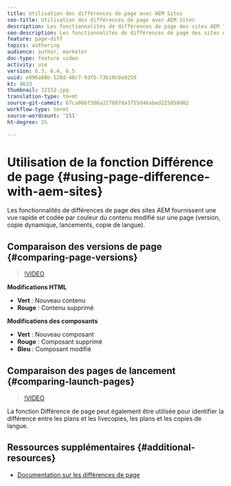 ```yaml
---
title: Utilisation des différences de page avec AEM Sites
seo-title: Utilisation des différences de page avec AEM Sites
description: Les fonctionnalités de différences de page des sites AEM fournissent une vue rapide et codée par couleur du contenu modifié sur une page (version, copie dynamique, lancements, copie de langue).
seo-description: Les fonctionnalités de différences de page des sites AEM fournissent une vue rapide et codée par couleur du contenu modifié sur une page (version, copie dynamique, lancements, copie de langue).
feature: page-diff
topics: authoring
audience: author, marketer
doc-type: feature video
activity: use
version: 6.3, 6.4, 6.5
uuid: e096a08b-528d-48c7-93fb-73b10c0a9259
kt: 4633
thumbnail: 32152.jpg
translation-type: tm+mt
source-git-commit: 67ca08bf386a217807da3755d46abed225050d02
workflow-type: tm+mt
source-wordcount: '151'
ht-degree: 1%

---
```



# Utilisation de la fonction Différence de page {#using-page-difference-with-aem-sites}

Les fonctionnalités de différences de page des sites AEM fournissent une vue rapide et codée par couleur du contenu modifié sur une page (version, copie dynamique, lancements, copie de langue).

## Comparaison des versions de page {#comparing-page-versions}

>[!VIDEO](https://video.tv.adobe.com/v/32152?quality=9&learn=on)

**Modifications HTML**

* **Vert** : Nouveau contenu
* **Rouge** : Contenu supprimé

**Modifications des composants**

* **Vert** : Nouveau composant
* **Rouge** : Composant supprimé
* **Bleu** : Composant modifié

## Comparaison des pages de lancement {#comparing-launch-pages}

>[!VIDEO](https://video.tv.adobe.com/v/17746/?quality=9&learn=on)

La fonction Différence de page peut également être utilisée pour identifier la différence entre les plans et les livecopies, les plans et les copies de langue.

## Ressources supplémentaires {#additional-resources}

* [Documentation sur les différences de page](https://docs.adobe.com/content/help/en/experience-manager-65/authoring/siteandpage/page-diff.html)
